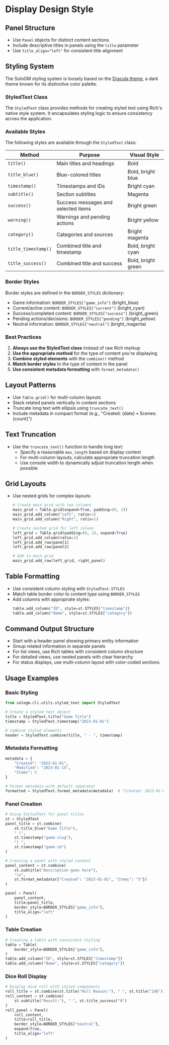 # Display Design Style

## Panel Structure
- Use `Panel` objects for distinct content sections
- Include descriptive titles in panels using the `title` parameter
- Use `title_align="left"` for consistent title alignment

## Styling System

The SoloGM styling system is loosely based on the [Dracula theme](https://draculatheme.com/), a dark theme known for its distinctive color palette.

### StyledText Class

The `StyledText` class provides methods for creating styled text using Rich's native style system. It encapsulates styling logic to ensure consistency across the application.

### Available Styles

The following styles are available through the `StyledText` class:

| Method | Purpose | Visual Style |
|--------|---------|--------------|
| `title()` | Main titles and headings | Bold |
| `title_blue()` | Blue-colored titles | Bold, bright blue |
| `timestamp()` | Timestamps and IDs | Bright cyan |
| `subtitle()` | Section subtitles | Magenta |
| `success()` | Success messages and selected items | Bright green |
| `warning()` | Warnings and pending actions | Bright yellow |
| `category()` | Categories and sources | Bright magenta |
| `title_timestamp()` | Combined title and timestamp | Bold, bright cyan |
| `title_success()` | Combined title and success | Bold, bright green |

### Border Styles

Border styles are defined in the `BORDER_STYLES` dictionary:

- Game information: `BORDER_STYLES["game_info"]` (bright_blue)
- Current/active content: `BORDER_STYLES["current"]` (bright_cyan)
- Success/completed content: `BORDER_STYLES["success"]` (bright_green)
- Pending actions/decisions: `BORDER_STYLES["pending"]` (bright_yellow)
- Neutral information: `BORDER_STYLES["neutral"]` (bright_magenta)

### Best Practices

1. **Always use the StyledText class** instead of raw Rich markup
2. **Use the appropriate method** for the type of content you're displaying
3. **Combine styled elements** with the `combine()` method
4. **Match border styles** to the type of content in the panel
5. **Use consistent metadata formatting** with `format_metadata()`

## Layout Patterns
- Use `Table.grid()` for multi-column layouts
- Stack related panels vertically in content sections
- Truncate long text with ellipsis using `truncate_text()`
- Include metadata in compact format (e.g., "Created: {date} • Scenes: {count}")

## Text Truncation
- Use the `truncate_text()` function to handle long text:
  - Specify a reasonable `max_length` based on display context
  - For multi-column layouts, calculate appropriate truncation length
  - Use console width to dynamically adjust truncation length when possible

## Grid Layouts
- Use nested grids for complex layouts:
  ```python
  # Create main grid with two columns
  main_grid = Table.grid(expand=True, padding=(0, 1))
  main_grid.add_column("Left", ratio=1)
  main_grid.add_column("Right", ratio=1)
  
  # Create nested grid for left column
  left_grid = Table.grid(padding=(0, 1), expand=True)
  left_grid.add_column(ratio=1)
  left_grid.add_row(panel1)
  left_grid.add_row(panel2)
  
  # Add to main grid
  main_grid.add_row(left_grid, right_panel)
  ```

## Table Formatting
- Use consistent column styling with `StyledText.STYLES`
- Match table border color to content type using `BORDER_STYLES`
- Add columns with appropriate styles:
  ```python
  table.add_column("ID", style=st.STYLES["timestamp"])
  table.add_column("Name", style=st.STYLES["category"])
  ```

## Command Output Structure
- Start with a header panel showing primary entity information
- Group related information in separate panels
- For list views, use Rich tables with consistent column structure
- For detailed views, use nested panels with clear hierarchy
- For status displays, use multi-column layout with color-coded sections

## Usage Examples

### Basic Styling

```python
from sologm.cli.utils.styled_text import StyledText

# Create a styled text object
title = StyledText.title("Game Title")
timestamp = StyledText.timestamp("2023-01-01")

# Combine styled elements
header = StyledText.combine(title, " - ", timestamp)
```

### Metadata Formatting

```python
metadata = {
    "Created": "2023-01-01",
    "Modified": "2023-01-15",
    "Items": 5
}

# Format metadata with default separator
formatted = StyledText.format_metadata(metadata)  # "Created: 2023-01-01 • Modified: 2023-01-15 • Items: 5"
```

### Panel Creation

```python
# Using StyledText for panel titles
st = StyledText
panel_title = st.combine(
    st.title_blue("Game Title"),
    " (",
    st.timestamp("game-slug"),
    ") ",
    st.timestamp("game-id")
)

# Creating a panel with styled content
panel_content = st.combine(
    st.subtitle("Description goes here"),
    "\n",
    st.format_metadata({"Created": "2023-01-01", "Items": "5"})
)

panel = Panel(
    panel_content,
    title=panel_title,
    border_style=BORDER_STYLES["game_info"],
    title_align="left"
)
```

### Table Creation

```python
# Creating a table with consistent styling
table = Table(
    border_style=BORDER_STYLES["game_info"],
)
table.add_column("ID", style=st.STYLES["timestamp"])
table.add_column("Name", style=st.STYLES["category"])
```

### Dice Roll Display

```python
# Display dice roll with styled components
roll_title = st.combine(st.title("Roll Reason:"), " ", st.title("2d6"))
roll_content = st.combine(
    st.subtitle("Result:"), " ", st.title_success("8")
)
roll_panel = Panel(
    roll_content,
    title=roll_title,
    border_style=BORDER_STYLES["neutral"],
    expand=True,
    title_align="left"
)
```
